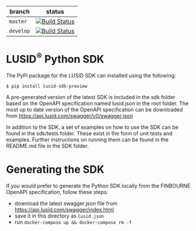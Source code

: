 | branch | status |
| --- | --- |
| `master` |  [![Build Status](https://travis-ci.org/finbourne/lusid-sdk-python-preview.svg?branch=master)](https://travis-ci.org/finbourne/lusid-sdk-python-preview) |
| `develop` | [![Build Status](https://travis-ci.org/finbourne/lusid-sdk-python-preview.svg?branch=develop)](https://travis-ci.org/finbourne/lusid-sdk-python-preview) |

# LUSID<sup>®</sup> Python SDK

The PyPi package for the LUSID SDK can installed using the following:

```
$ pip install lusid-sdk-preview
```

A pre-generated version of the latest SDK is included in the sdk folder based on the OpenAPI specification named lusid.json in the root folder. The most up to date version of the OpenAPI specification can be downloaded from https://api.lusid.com/swagger/v0/swagger.json

In addition to the SDK, a set of examples on how to use the SDK can be found in the sdk/tests folder. These exist in the form of unit tests and examples. Further instructions on running them can be found in the README.md file in the SDK folder.

# Generating the SDK

If you would prefer to generate the Python SDK locally from the FINBOURNE OpenAPI specification, follow these steps:
  * download the latest swagger.json file from https://api.lusid.com/swagger/index.html
  * save it in this directory as `lusid.json`
  * run `docker-compose up && docker-compose rm -f`
